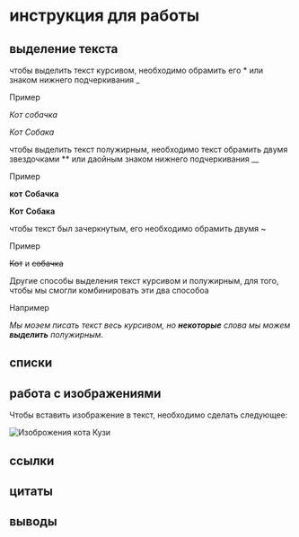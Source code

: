 # инструкция для работы

## выделение текста 

чтобы выделить текст курсивом, необходимо обрамить его * или знаком нижнего подчеркивания _

Пример 

*Кот* *собачка*

_Кот_ _Собака_

чтобы выделить текст полужирным, необходимо текст обрамить двумя звездочками ** или даойным знаком нижнего подчеркивания __

Пример 

**кот** **Собачка**

__Кот__ __Собака__

чтобы текст был зачеркнутым, его необходимо обрамить двумя  ~

Пример 

~~Кот~~ и ~~cобачка~~

Другие способы выделения текст курсивом и полужирным, для того, чтобы мы смогли комбинировать эти два способоа

Например 
 
_Мы моэем писать текст весь курсивом, но **некоторые** слова мы можем **выделить** полужирным_.
## списки

## работа с изображениями

Чтобы вставить изображение в текст, необходимо сделать следующее:

![Изоброжения кота Кузи](Felis_silvestris_silvestris.jpg)
## ссылки

## цитаты 

## выводы 
